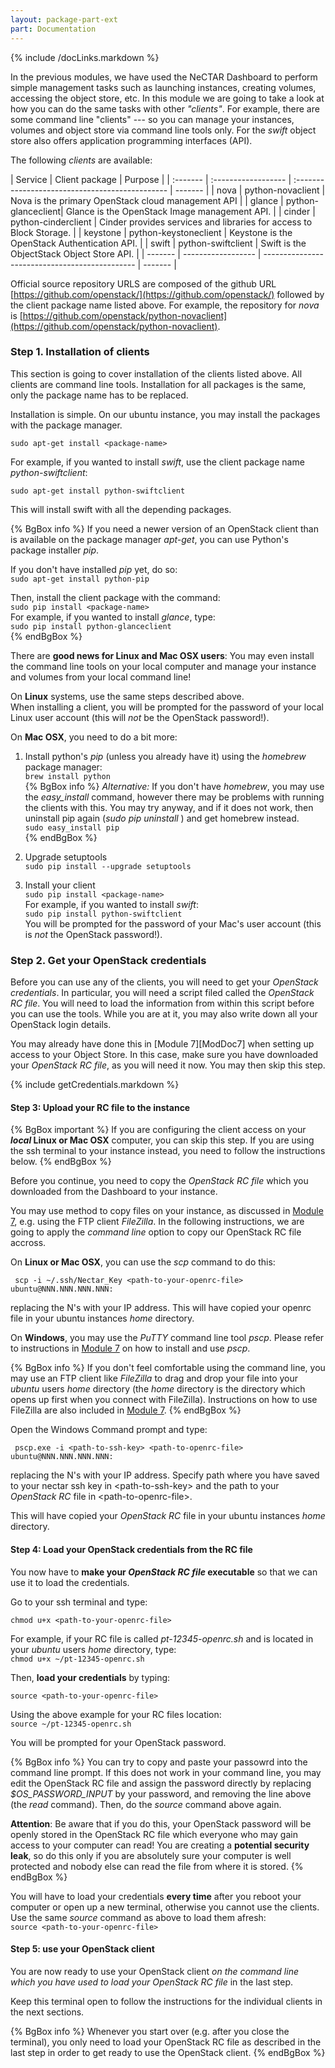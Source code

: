 ```yaml
---
layout: package-part-ext
part: Documentation
---
```

{% include /docLinks.markdown %}




In the previous modules, we have used the NeCTAR Dashboard to perform simple management tasks such as launching instances, creating volumes, accessing the object store, etc. 
In this module we are going to take a look at how you can do the same tasks with other *"clients"*. For example, there are some command line "clients" --- so you can manage your instances, volumes and object store via command line tools only. For the *swift* object store also offers application programming interfaces (API).

The following *clients* are available:

| Service | Client package     | Purpose |
| :------- | :------------------ | :---------------------------------------------- | ------- |
| nova	  | python-novaclient  | Nova is the primary OpenStack cloud management API |
| glance  | python-glanceclient| Glance is the OpenStack Image management API. |
| cinder | python-cinderclient | Cinder provides services and libraries for access to Block Storage. |
| keystone | python-keystoneclient | Keystone is the OpenStack Authentication API. |
| swift	  | python-swiftclient  | Swift is the ObjectStack Object Store API. |
| ------- | ------------------ | ---------------------------------------------- | ------- |



Official source repository URLS are composed of the github URL [https://github.com/openstack/](https://github.com/openstack/) followed by the client package name listed above. For example, the repository for *nova* is [https://github.com/openstack/python-novaclient](https://github.com/openstack/python-novaclient).

### Step 1. Installation of clients

This section is going to cover installation of the clients listed above. All clients are command line tools. Installation for all packages is the same, only the package name has to be replaced.

Installation is simple. On our ubuntu instance, you may install the packages with the package manager.

```sudo apt-get install <package-name>```

For example, if you wanted to install *swift*, use the client package name *python-swiftclient*:

```sudo apt-get install python-swiftclient```

This will install swift with all the depending packages.

{% BgBox info %}
If you need a newer version of an OpenStack client than is available on the package manager *apt-get*, you can use Python's package installer *pip*.

If you don't have installed *pip* yet, do so:    
```sudo apt-get install python-pip```

Then, install the client package with the command:    
```sudo pip install <package-name>```    
For example, if you wanted to install *glance*, type:    
```sudo pip install python-glanceclient```    
{% endBgBox %}

There are **good news for Linux and Mac OSX users**: You may even install the command line tools on your local computer and manage your instance and volumes from your local command line!    

On **Linux** systems, use the same steps described above.    
When installing a client, you will be prompted for the password of your local Linux user account (this will *not* be the OpenStack password!).

On **Mac OSX**, you need to do a bit more:

1. Install python's *pip* (unless you already have it) using the *homebrew* package manager:    
    ```brew install python```    
    {% BgBox info %}  *Alternative:* If you don't have *homebrew*, you may use the *easy_install* command, however there may be problems with running the clients with this. You may try anyway, and if it does not work, then uninstall pip again (*sudo pip uninstall <client-package-name>*) and get homebrew instead.    
    ```sudo easy_install pip```    
    {% endBgBox %}

2. Upgrade setuptools    
    ```sudo pip install --upgrade setuptools```    
    
3. Install your client    
    ```sudo pip install <package-name>```    
    For example, if you wanted to install *swift*:    
    ```sudo pip install python-swiftclient```    
    You will be prompted for the password of your Mac's user account (this is *not* the OpenStack password!).

### Step 2. Get your OpenStack credentials 

Before you can use any of the clients, you will need to get your *OpenStack credentials*. In particular, you will need a script filed called the *OpenStack RC file*. You will need to load the information from within this script before you can use the tools. While you are at it, you may also write down all your OpenStack login details.

You may already have done this in [Module 7][ModDoc7] when setting up access to your Object Store. In this case, make sure you have downloaded your *OpenStack RC file*, as you will need it now. You may then skip this step.

{% include getCredentials.markdown %}

#### Step 3: Upload your RC file to the instance

{% BgBox important %}
If you are configuring the client access on your **_local_ Linux or Mac OSX** computer, you can skip this step. If you are using the ssh terminal to your instance instead, you need to follow the instructions below.
{% endBgBox %}

Before you continue, you need to copy the *OpenStack RC file* which you downloaded from the Dashboard to your instance. 

You may use method to copy files on your instance, as discussed in [Module 7](/package07/sections/copyFiles.html), e.g. using the FTP client *FileZilla*. In the following instructions, we are going to apply the *command line* option to copy our OpenStack RC file accross.

On **Linux or Mac OSX**, you can use the *scp* command to do this:

``` scp -i ~/.ssh/Nectar_Key <path-to-your-openrc-file> ubuntu@NNN.NNN.NNN.NNN:```

replacing the N's with your IP address.
This will have copied your openrc file in your ubuntu instances *home* directory.

On **Windows**, you may use the *PuTTY* command line tool *pscp*.  Please refer to instructions in [Module 7](/package07/sections/copyFiles.html) on how to install and use *pscp*. 

{% BgBox info %}
If you don't feel comfortable using the command line, you may use an FTP client like *FileZilla* to drag and drop your file into your *ubuntu* users *home* directory (the *home* directory is the directory which opens up first when you connect with FileZilla). Instructions on how to use FileZilla are also included in [Module 7](/package07/sections/copyFiles.html). 
{% endBgBox %}

Open the Windows Command prompt and type:

``` pscp.exe -i <path-to-ssh-key> <path-to-openrc-file> ubuntu@NNN.NNN.NNN.NNN:```

replacing the N's with your IP address. Specify path where you have saved to your nectar ssh key in &lt;path-to-ssh-key&gt; and the path to your *OpenStack RC* file in &lt;path-to-openrc-file&gt;.

This will have copied your *OpenStack RC* file in your ubuntu instances *home* directory.


#### Step 4: Load your OpenStack credentials from the RC file

You now have to **make your *OpenStack RC file* executable** so that we can use it to load the credentials. 

Go to your ssh terminal and type:

```chmod u+x <path-to-your-openrc-file>```

For example, if your RC file is called *pt-12345-openrc.sh* and is located in your *ubuntu* users *home* directory, type:    
```chmod u+x ~/pt-12345-openrc.sh```

Then, **load your credentials** by typing:

```source <path-to-your-openrc-file>```

Using the above example for your RC files location:    
```source ~/pt-12345-openrc.sh```

You will be prompted for your OpenStack password.

{% BgBox info %}
You can try to copy and paste your passowrd into the command line prompt. If this does not work in your command line, you may edit the OpenStack RC file and assign the password directly by replacing *$OS_PASSWORD_INPUT* by your password, and removing the line above (the *read* command). Then, do the *source* command above again.

**Attention**: Be aware that if you do this, your OpenStack password will be openly stored in the OpenStack RC file which everyone who may gain access to your computer can read! You are creating a **potential security leak**, so do this only if you are absolutely sure your computer is well protected and nobody else can read the file from where it is stored. 
{% endBgBox %}


You will have to load your credentials **every time** after you reboot your computer or open up a new terminal, otherwise you cannot use the clients.     
Use the same *source* command as above to load them afresh:    
```source <path-to-your-openrc-file>```


#### Step 5: use your OpenStack client

You are now ready to use your OpenStack client *on the command line which you have used to load your OpenStack RC file* in the last step.

Keep this terminal open to follow the instructions for the individual clients in the next sections.

{% BgBox info %}
Whenever you start over (e.g. after you close the terminal), you only need to load your OpenStack RC file as described in the last step in order to get ready to use the OpenStack client.
{% endBgBox %}

